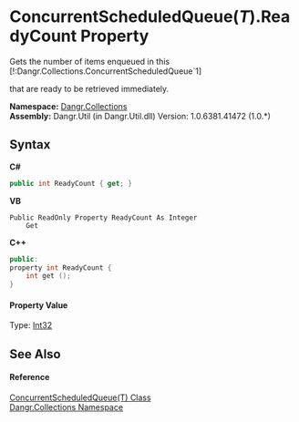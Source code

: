 # ConcurrentScheduledQueue(*T*).ReadyCount Property 
 


Gets the number of items enqueued in this [!:Dangr.Collections.ConcurrentScheduledQueue`1]

that are ready to be retrieved immediately.


**Namespace:**&nbsp;<a href="N_Dangr_Collections">Dangr.Collections</a><br />**Assembly:**&nbsp;Dangr.Util (in Dangr.Util.dll) Version: 1.0.6381.41472 (1.0.*)

## Syntax

**C#**<br />
``` C#
public int ReadyCount { get; }
```

**VB**<br />
``` VB
Public ReadOnly Property ReadyCount As Integer
	Get
```

**C++**<br />
``` C++
public:
property int ReadyCount {
	int get ();
}
```


#### Property Value
Type: <a href="http://msdn2.microsoft.com/en-us/library/td2s409d" target="_blank">Int32</a>

## See Also


#### Reference
<a href="T_Dangr_Collections_ConcurrentScheduledQueue_1">ConcurrentScheduledQueue(T) Class</a><br /><a href="N_Dangr_Collections">Dangr.Collections Namespace</a><br />
